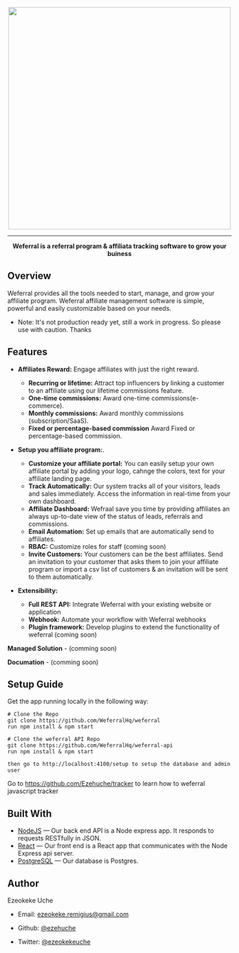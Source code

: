 
<p align="center">
<a href="#">
<img width="500" heigth="500" src="https://res.cloudinary.com/spotshop/image/upload/v1614472368/weferral/weferral-dashboard_clbi9e.png">
</a>
</p>

___
<p align="center">
<b>Weferral is a referral program & affiliata tracking software to grow your buiness</b>
<p align="center"></p>
</p>

## Overview
Weferral provides all the tools needed to start, manage, and grow your affiliate program. Weferral affiliate management software is simple, powerful and easily customizable based on your needs.

* Note: It's not production ready yet, still a work in progress. So please use with caution. Thanks


## Features
- **Affiliates Reward:** Engage affiliates with just the right reward.
    - **Recurring or lifetime:** Attract top influencers by linking a customer to an affiliate using our lifetime commissions feature.
    - **One-time commissions:** Award one-time commissions(e-commerce).
    - **Monthly commissions:** Award monthly commissions (subscription/SaaS).
    - **Fixed or percentage-based commission** Award Fixed or percentage-based commission.
    
- **Setup you affiliate program:**.
    - **Customize your affiliate portal:** You can easily setup your own affiliate portal by adding your logo, cahnge the colors, text for your affiliate landing page.
    - **Track Automatically:** Our system tracks all of your visitors, leads and sales immediately. Access the information in real-time from your own dashboard.
    - **Affiliate Dashboard:** Wefraal save you time by providing affiliates an always up-to-date view of the status of leads, referrals and commissions.
    - **Email Automation:** Set up emails that are automatically send to affiliates.
    - **RBAC:** Customize roles for staff (coming soon)
    - **Invite Customers:** Your customers can be the best affiliates. Send an invitation to your customer that asks them to join your affiliate program or import a csv list of customers & an invitation will be sent to them automatically.

- **Extensibility:**
    - **Full REST API:** Integrate Weferral with your existing website or application
    - **Webhook:** Automate your workflow with Weferral webhooks
    - **Plugin framework:** Develop plugins to extend the functionality of weferral (coming soon)


**Managed Solution** - (comming soon)

**Documation** - (comming soon)


## Setup Guide
Get the app running locally in the following way:
```
# Clone the Repo
git clone https://github.com/WeferralHq/weferral
run npm install & npm start

# Clone the weferral API Repo
git clone https://github.com/WeferralHq/weferral-api
run npm install & npm start

then go to http://localhost:4100/setup to setup the database and admin user
```
Go to https://github.com/Ezehuche/tracker to learn how to weferral javascript tracker



## Built With
- [NodeJS](https://github.com/nodejs/node) &mdash; Our back end API is a Node express app. It responds to requests RESTfully in JSON.
- [React](https://github.com/facebook/react) &mdash; Our front end is a React app that communicates with the Node Express api server.
- [PostgreSQL](http://www.postgresql.org/) &mdash; Our database is Postgres.

## Author
Ezeokeke Uche 
* Email: <ezeokeke.remigius@gmail.com>

* Github: [@ezehuche](https://github.com/ezehuche)

* Twitter: [@ezeokekeuche](https://twitter.com/ezeokekeuche)